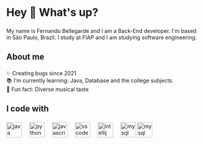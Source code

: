 <h1 align="left">Hey 👋 What's up?</h1>

###

<p align="left">My name is Fernando Bellegarde and I am a Back-End developer. I'm based in São Paulo, Brazil. I study at FIAP and I am studying software engineering.</p>

###

<h2 align="left">About me</h2>

###

<p align="left">✨ Creating bugs since 2021<br>📚 I'm currently learning: Java, Database and the college subjects.<br>🎲 Fun fact: Diverse musical taste</p>

###

<h2 align="left">I code with</h2>

###

<div align="left">
  <img src="https://cdn.jsdelivr.net/gh/devicons/devicon/icons/java/java-original.svg" height="40" alt="java logo"  />
  <img width="12" />
  <img src="https://cdn.jsdelivr.net/gh/devicons/devicon/icons/python/python-original.svg" height="40" alt="python logo"  />
  <img width="12" />
  <img src="https://cdn.jsdelivr.net/gh/devicons/devicon/icons/javascript/javascript-original.svg" height="40" alt="javascript logo"  />
  <img width="12" />
  <img src="https://cdn.jsdelivr.net/gh/devicons/devicon/icons/vscode/vscode-original.svg" height="40" alt="vscode logo"  />
  <img width="12" />
  <img src="https://cdn.jsdelivr.net/gh/devicons/devicon/icons/intellij/intellij-original.svg" height="40" alt="intellij logo"  />
  <img width="12" />
  <img src="https://cdn.jsdelivr.net/gh/devicons/devicon/icons/mysql/mysql-original.svg" height="40" alt="mysql logo"  />
  <img src="https://icon.icepanel.io/Technology/svg/Eclipse-IDE.svg" height="40" alt="mysql logo"  />
</div>

###
